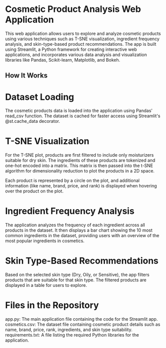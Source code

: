 # Cosmetic Product Analysis Web Application
This web application allows users to explore and analyze cosmetic products using various techniques such as T-SNE visualization, ingredient frequency analysis, and skin-type-based product recommendations. The app is built using Streamlit, a Python framework for creating interactive web applications, and incorporates various data analysis and visualization libraries like Pandas, Scikit-learn, Matplotlib, and Bokeh.

## How It Works

# Dataset Loading
The cosmetic products data is loaded into the application using Pandas' read_csv function. The dataset is cached for faster access using Streamlit's @st.cache_data decorator.

# T-SNE Visualization
For the T-SNE plot, products are first filtered to include only moisturizers suitable for dry skin. The ingredients of these products are tokenized and one-hot encoded into a matrix. This matrix is then passed into the t-SNE algorithm for dimensionality reduction to plot the products in a 2D space.

Each product is represented by a circle on the plot, and additional information (like name, brand, price, and rank) is displayed when hovering over the product on the plot.

# Ingredient Frequency Analysis
The application analyzes the frequency of each ingredient across all products in the dataset. It then displays a bar chart showing the 10 most common ingredients in the dataset, providing users with an overview of the most popular ingredients in cosmetics.

# Skin Type-Based Recommendations
Based on the selected skin type (Dry, Oily, or Sensitive), the app filters products that are suitable for that skin type. The filtered products are displayed in a table for users to explore.

# Files in the Repository
app.py: The main application file containing the code for the Streamlit app.
cosmetics.csv: The dataset file containing cosmetic product details such as name, brand, price, rank, ingredients, and skin type suitability.
requirements.txt: A file listing the required Python libraries for the application.
